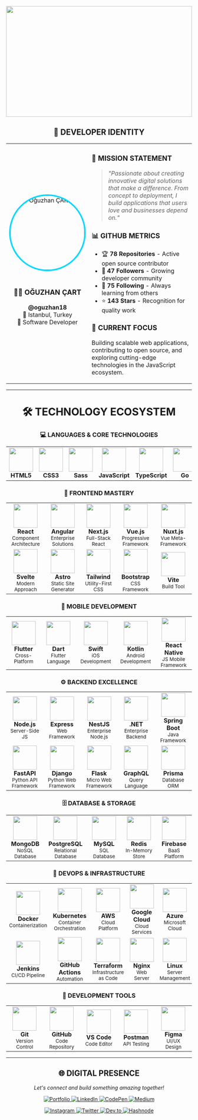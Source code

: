 <div align="center">

<img width="100%" height="300" src="https://capsule-render.vercel.app/api?type=waving&color=gradient&customColorList=6,11,20&height=300&section=header&text=OĞUZHAN%20ÇART&fontSize=50&fontColor=fff&animation=twinkling&fontAlignY=40&desc=Full%20Stack%20Developer%20%7C%20Istanbul%20%7C%20Turning%20Ideas%20Into%20Reality&descAlignY=60&descSize=18"/>
<div align="center">

## 🌟 **DEVELOPER IDENTITY**

</div>

<table>
<tr>
<td width="30%" align="center">
<img src="https://github.com/oguzhan18.png" width="200" style="border-radius: 50%; border: 4px solid #00D9FF;" alt="Oğuzhan ÇART"/>
<br><br>
<h3>👨‍💻 OĞUZHAN ÇART</h3>
<p><strong>@oguzhan18</strong><br>
📍 Istanbul, Turkey<br>
💼 Software Developer</p>
</td>
<td width="70%">

### 🚀 **MISSION STATEMENT**
> *"Passionate about creating innovative digital solutions that make a difference. From concept to deployment, I build applications that users love and businesses depend on."*

### 📊 **GITHUB METRICS**
- 🏆 **78 Repositories** - Active open source contributor
- 👥 **47 Followers** - Growing developer community  
- 🤝 **75 Following** - Always learning from others
- ⭐ **143 Stars** - Recognition for quality work

### 🎯 **CURRENT FOCUS**
Building scalable web applications, contributing to open source, and exploring cutting-edge technologies in the JavaScript ecosystem.

</td>
</tr>
</table>

---

<div align="center">

# 🛠️ **TECHNOLOGY ECOSYSTEM**

</div>
<div align="center">
 
### 💻 **LANGUAGES & CORE TECHNOLOGIES**

</div>
<div align="center">

<table>
<tr>
<td align="center" width="100">
<img src="https://skillicons.dev/icons?i=html" width="65"/>
<br><strong>HTML5</strong>
</td>
<td align="center" width="100">
<img src="https://skillicons.dev/icons?i=css" width="65"/>
<br><strong>CSS3</strong>
</td>
<td align="center" width="100">
<img src="https://skillicons.dev/icons?i=sass" width="65"/>
<br><strong>Sass</strong>
</td>
<td align="center" width="100">
<img src="https://skillicons.dev/icons?i=js" width="65"/>
<br><strong>JavaScript</strong>
</td>
<td align="center" width="100">
<img src="https://skillicons.dev/icons?i=ts" width="65"/>
<br><strong>TypeScript</strong>
</td>
<td align="center" width="100">
<img src="https://skillicons.dev/icons?i=go" width="65"/>
<br><strong>Go</strong>
</td>
<td align="center" width="100">
<img src="https://skillicons.dev/icons?i=cs" width="65"/>
<br><strong>C#</strong>
</td>
<td align="center" width="100">
<img src="https://skillicons.dev/icons?i=python" width="65"/>
<br><strong>Python</strong>
</td>
</tr>
</table>

</div>
<div align="center">
 
### 🎨 **FRONTEND MASTERY**

</div>
<div align="center">

<table>
<tr>
<td align="center" width="120">
<img src="https://skillicons.dev/icons?i=react" width="65"/>
<br><strong>React</strong>
<br><sub>Component Architecture</sub>
</td>
<td align="center" width="120">
<img src="https://skillicons.dev/icons?i=angular" width="65"/>
<br><strong>Angular</strong>
<br><sub>Enterprise Solutions</sub>
</td>
<td align="center" width="120">
<img src="https://skillicons.dev/icons?i=nextjs" width="65"/>
<br><strong>Next.js</strong>
<br><sub>Full-Stack React</sub>
</td>
<td align="center" width="120">
<img src="https://skillicons.dev/icons?i=vue" width="65"/>
<br><strong>Vue.js</strong>
<br><sub>Progressive Framework</sub>
</td>
<td align="center" width="120">
<img src="https://skillicons.dev/icons?i=nuxtjs" width="65"/>
<br><strong>Nuxt.js</strong>
<br><sub>Vue Meta-Framework</sub>
</td>
</tr>
<tr>
<td align="center" width="120">
<img src="https://skillicons.dev/icons?i=svelte" width="65"/>
<br><strong>Svelte</strong>
<br><sub>Modern Approach</sub>
</td>
<td align="center" width="120">
<img src="https://skillicons.dev/icons?i=astro" width="65"/>
<br><strong>Astro</strong>
<br><sub>Static Site Generator</sub>
</td>
<td align="center" width="120">
<img src="https://skillicons.dev/icons?i=tailwind" width="65"/>
<br><strong>Tailwind</strong>
<br><sub>Utility-First CSS</sub>
</td>
<td align="center" width="120">
<img src="https://skillicons.dev/icons?i=bootstrap" width="65"/>
<br><strong>Bootstrap</strong>
<br><sub>CSS Framework</sub>
</td>
<td align="center" width="120">
<img src="https://skillicons.dev/icons?i=vite" width="65"/>
<br><strong>Vite</strong>
<br><sub>Build Tool</sub>
</td>
</tr>
</table>

</div>
<div align="center">
 
### 📱 **MOBILE DEVELOPMENT**

</div>
<div align="center">

<table>
<tr>
<td align="center" width="120">
<img src="https://skillicons.dev/icons?i=flutter" width="65"/>
<br><strong>Flutter</strong>
<br><sub>Cross-Platform</sub>
</td>
<td align="center" width="120">
<img src="https://skillicons.dev/icons?i=dart" width="65"/>
<br><strong>Dart</strong>
<br><sub>Flutter Language</sub>
</td>
<td align="center" width="120">
<img src="https://skillicons.dev/icons?i=swift" width="65"/>
<br><strong>Swift</strong>
<br><sub>iOS Development</sub>
</td>
<td align="center" width="120">
<img src="https://skillicons.dev/icons?i=kotlin" width="65"/>
<br><strong>Kotlin</strong>
<br><sub>Android Development</sub>
</td>
<td align="center" width="120">
<img src="https://skillicons.dev/icons?i=react" width="65"/>
<br><strong>React Native</strong>
<br><sub>JS Mobile Framework</sub>
</td>
</tr>
</table>

</div>

<div align="center">
 
### ⚙️ **BACKEND EXCELLENCE**

</div>
<div align="center">

<table>
<tr>
<td align="center" width="120">
<img src="https://skillicons.dev/icons?i=nodejs" width="65"/>
<br><strong>Node.js</strong>
<br><sub>Server-Side JS</sub>
</td>
<td align="center" width="120">
<img src="https://skillicons.dev/icons?i=express" width="65"/>
<br><strong>Express</strong>
<br><sub>Web Framework</sub>
</td>
<td align="center" width="120">
<img src="https://skillicons.dev/icons?i=nestjs" width="65"/>
<br><strong>NestJS</strong>
<br><sub>Enterprise Node.js</sub>
</td>
<td align="center" width="120">
<img src="https://skillicons.dev/icons?i=dotnet" width="65"/>
<br><strong>.NET</strong>
<br><sub>Enterprise Backend</sub>
</td>
<td align="center" width="120">
<img src="https://skillicons.dev/icons?i=spring" width="65"/>
<br><strong>Spring Boot</strong>
<br><sub>Java Framework</sub>
</td>
</tr>
<tr>
<td align="center" width="120">
<img src="https://skillicons.dev/icons?i=fastapi" width="65"/>
<br><strong>FastAPI</strong>
<br><sub>Python API Framework</sub>
</td>
<td align="center" width="120">
<img src="https://skillicons.dev/icons?i=django" width="65"/>
<br><strong>Django</strong>
<br><sub>Python Web Framework</sub>
</td>
<td align="center" width="120">
<img src="https://skillicons.dev/icons?i=flask" width="65"/>
<br><strong>Flask</strong>
<br><sub>Micro Web Framework</sub>
</td>
<td align="center" width="120">
<img src="https://skillicons.dev/icons?i=graphql" width="65"/>
<br><strong>GraphQL</strong>
<br><sub>Query Language</sub>
</td>
<td align="center" width="120">
<img src="https://skillicons.dev/icons?i=prisma" width="65"/>
<br><strong>Prisma</strong>
<br><sub>Database ORM</sub>
</td>
</tr>
</table>

</div>
<div align="center">
 
### 🗄️ **DATABASE & STORAGE**

</div>
<div align="center">

<table>
<tr>
<td align="center" width="120">
<img src="https://skillicons.dev/icons?i=mongodb" width="65"/>
<br><strong>MongoDB</strong>
<br><sub>NoSQL Database</sub>
</td>
<td align="center" width="120">
<img src="https://skillicons.dev/icons?i=postgresql" width="65"/>
<br><strong>PostgreSQL</strong>
<br><sub>Relational Database</sub>
</td>
<td align="center" width="120">
<img src="https://skillicons.dev/icons?i=mysql" width="65"/>
<br><strong>MySQL</strong>
<br><sub>SQL Database</sub>
</td>
<td align="center" width="120">
<img src="https://skillicons.dev/icons?i=redis" width="65"/>
<br><strong>Redis</strong>
<br><sub>In-Memory Store</sub>
</td>
<td align="center" width="120">
<img src="https://skillicons.dev/icons?i=firebase" width="65"/>
<br><strong>Firebase</strong>
<br><sub>BaaS Platform</sub>
</td>
</tr>
</table>

</div>
<div align="center">
 
### 🚀 **DEVOPS & INFRASTRUCTURE**

</div>
<div align="center">

<table>
<tr>
<td align="center" width="120">
<img src="https://skillicons.dev/icons?i=docker" width="65"/>
<br><strong>Docker</strong>
<br><sub>Containerization</sub>
</td>
<td align="center" width="120">
<img src="https://skillicons.dev/icons?i=kubernetes" width="65"/>
<br><strong>Kubernetes</strong>
<br><sub>Container Orchestration</sub>
</td>
<td align="center" width="120">
<img src="https://skillicons.dev/icons?i=aws" width="65"/>
<br><strong>AWS</strong>
<br><sub>Cloud Platform</sub>
</td>
<td align="center" width="120">
<img src="https://skillicons.dev/icons?i=gcp" width="65"/>
<br><strong>Google Cloud</strong>
<br><sub>Cloud Services</sub>
</td>
<td align="center" width="120">
<img src="https://skillicons.dev/icons?i=azure" width="65"/>
<br><strong>Azure</strong>
<br><sub>Microsoft Cloud</sub>
</td>
</tr>
<tr>
<td align="center" width="120">
<img src="https://skillicons.dev/icons?i=jenkins" width="65"/>
<br><strong>Jenkins</strong>
<br><sub>CI/CD Pipeline</sub>
</td>
<td align="center" width="120">
<img src="https://skillicons.dev/icons?i=githubactions" width="65"/>
<br><strong>GitHub Actions</strong>
<br><sub>Automation</sub>
</td>
<td align="center" width="120">
<img src="https://skillicons.dev/icons?i=terraform" width="65"/>
<br><strong>Terraform</strong>
<br><sub>Infrastructure as Code</sub>
</td>
<td align="center" width="120">
<img src="https://skillicons.dev/icons?i=nginx" width="65"/>
<br><strong>Nginx</strong>
<br><sub>Web Server</sub>
</td>
<td align="center" width="120">
<img src="https://skillicons.dev/icons?i=linux" width="65"/>
<br><strong>Linux</strong>
<br><sub>Server Management</sub>
</td>
</tr>
</table>

</div>
<div align="center">
 
### 🔧 **DEVELOPMENT TOOLS**

</div>
<div align="center">

<table>
<tr>
<td align="center" width="120">
<img src="https://skillicons.dev/icons?i=git" width="65"/>
<br><strong>Git</strong>
<br><sub>Version Control</sub>
</td>
<td align="center" width="120">
<img src="https://skillicons.dev/icons?i=github" width="65"/>
<br><strong>GitHub</strong>
<br><sub>Code Repository</sub>
</td>
<td align="center" width="120">
<img src="https://skillicons.dev/icons?i=vscode" width="65"/>
<br><strong>VS Code</strong>
<br><sub>Code Editor</sub>
</td>
<td align="center" width="120">
<img src="https://skillicons.dev/icons?i=postman" width="65"/>
<br><strong>Postman</strong>
<br><sub>API Testing</sub>
</td>
<td align="center" width="120">
<img src="https://skillicons.dev/icons?i=figma" width="65"/>
<br><strong>Figma</strong>
<br><sub>UI/UX Design</sub>
</td>
</tr>
</table>

</div>

---

<div align="center">

## 🌐 **DIGITAL PRESENCE**

*Let's connect and build something amazing together!*

<p align="center">
<a href="https://oguzhancart.dev/">
<img src="https://img.shields.io/badge/Portfolio-FF5722?style=for-the-badge&logo=google-chrome&logoColor=white" alt="Portfolio"/>
</a>
<a href="https://linkedin.com/in/oğuzhan-çart-b73405199/">
<img src="https://img.shields.io/badge/LinkedIn-0077B5?style=for-the-badge&logo=linkedin&logoColor=white" alt="LinkedIn"/>
</a>
<a href="https://codepen.io/oguzhan1881">
<img src="https://img.shields.io/badge/CodePen-000000?style=for-the-badge&logo=codepen&logoColor=white" alt="CodePen"/>
</a>
<a href="https://medium.com/@oguzhancart1">
<img src="https://img.shields.io/badge/Medium-12100E?style=for-the-badge&logo=medium&logoColor=white" alt="Medium"/>
</a>
</p>

<p align="center">
<a href="https://instagram.com/oguzhan_cart">
<img src="https://img.shields.io/badge/Instagram-E4405F?style=for-the-badge&logo=instagram&logoColor=white" alt="Instagram"/>
</a>
<a href="https://twitter.com/oguzhancart">
<img src="https://img.shields.io/badge/Twitter-1DA1F2?style=for-the-badge&logo=twitter&logoColor=white" alt="Twitter"/>
</a>
<a href="https://dev.to/oguzhan18">
<img src="https://img.shields.io/badge/Dev.to-0A0A0A?style=for-the-badge&logo=dev.to&logoColor=white" alt="Dev.to"/>
</a>
<a href="https://hashnode.com/@oguzhancart">
<img src="https://img.shields.io/badge/Hashnode-2962FF?style=for-the-badge&logo=hashnode&logoColor=white" alt="Hashnode"/>
</a>
</p>

</div>

